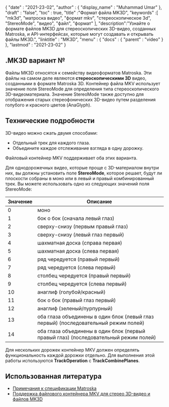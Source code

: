 {
  "date" : "2021-23-02",
  "author" : {
    "display_name" : "Muhammad Umar"
},
  "draft" : "false",
  "toc" : true,
  "title" :"Формат файла MK3D",
  "keywords" :[ "mk3d", "матроска видео", "формат mkv", "стереоскопическое 3d", "StereoMode", "видео", "файл", "формат" ],
  "description":"Узнайте о формате файлов MK3D для стереоскопических 3D-видео, созданных Matroska, и API-интерфейсах, которые могут создавать и открывать файлы MK3D.",
  "linktitle" : "MK3D",
  "menu" : {
    "docs" : {
      "parent" : "video"
}
},
  "lastmod" : "2021-23-02"
}

## .MK3D вариант № ##

Файлы MK3D относятся к семейству видеоформатов Matroska. Эти файлы на самом деле являются **стереоскопическими 3D** видео, созданными в формате Matroska 3D. Контейнер файла MKV использует значение поля StereoMode для определения типа стереоскопического 3D-видеоматериала. Значение StereoMode также доступно для отображения старых стереофонических 3D-видео путем разделения голубого и красного цветов (AnaGlyph).

## Технические подробности ##
3D-видео можно сжать двумя способами:

- Отдельный трек для каждого глаза.
- Объедините каждое отслеживание взгляда в одну дорожку.

Файловый контейнер MKV поддерживает оба этих варианта.

Для однодорожечных видео, которые проще с 3D-материалом внутри них, вы должны установить поле **StereoMode**, которое решает, будут ли плоскости собраны в моно или в левый и правый комбинированный трек. Вы можете использовать одно из следующих значений поля StereoMode:

|Значение | Описание |
|---|---|
|0| моно|
|1| бок о бок (сначала левый глаз)|
|2| сверху-снизу (первым правый глаз)|
|3| сверху-снизу (левый глаз первый)|
|4| шахматная доска (справа первая)|
|5| шахматная доска (слева первая)|
|6| ряд чередуется (правый первый)|
|7| ряд чередуется (слева первый)|
|8| столбец чередуется (правый первый) |
|9| столбец чередуется (слева первый) |
|10| анаглиф (голубой/красный)|
|11| бок о бок (правый глаз первый)|
|12| анаглиф (зеленый/пурпурный)|
|13| оба глаза объединены в один блок (левый глаз первый) (последовательный режим полей)|
|14| оба глаза объединены в один блок (первый правый глаз) (последовательный режим полей)|

Для нескольких дорожек контейнер MKV должен определять функциональность каждой дорожки отдельно. Для выполнения этой работы используются **TrackOperation** с **TrackCombinePlanes**.


## Использованная литература ##

- [Примечания к спецификации Matroska](https://www.matroska.org/technical/notes.html)
- [Поддержка файлового контейнера MKV для стерео 3D-видео и файлов MK3D](https://3dvision-blog.com/5520-mkv-file-container-support-for-stereo-3d-video-and-the-mk3d-files/)

